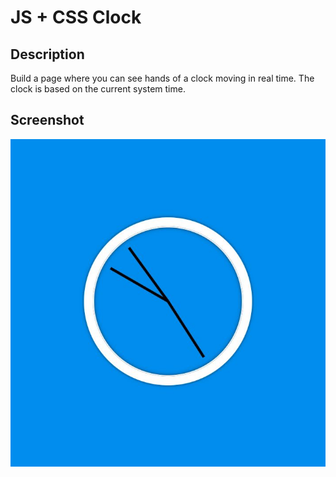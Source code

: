 # JS + CSS Clock

## Description
Build a page where you can see hands of a clock moving in real time. The clock is based on the current system time.

## Screenshot
![screenshot](screenshot.JPG)